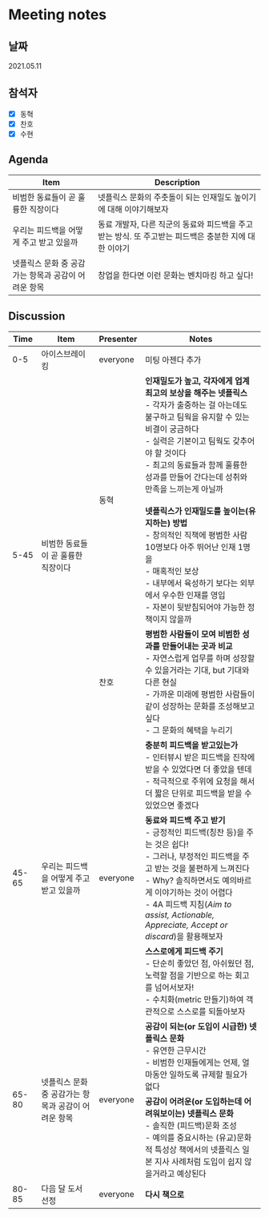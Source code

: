 # Meeting notes

## 날짜

2021.05.11

## 참석자

- [x] 동혁
- [x] 찬호
- [x] 수현

## Agenda

Item | Description
---- | ----
비범한 동료들이 곧 훌륭한 직장이다 | 넷플릭스 문화의 주춧돌이 되는 인재밀도 높이기에 대해 이야기해보자
우리는 피드백을 어떻게 주고 받고 있을까 | 동료 개발자, 다른 직군의 동료와 피드백을 주고 받는 방식. 또 주고받는 피드백은 충분한 지에 대한 이야기
넷플릭스 문화 중 공감가는 항목과 공감이 어려운 항목 | 창업을 한다면 이런 문화는 벤치마킹 하고 싶다!

## Discussion

<table>
  <thead>
    <tr>
      <th>Time</th>
      <th>Item</th>
      <th>Presenter</th>
      <th>Notes</th>
    </tr>
  </thead>
  <tbody>
    <tr>
      <td>0-5</td>
      <td>아이스브레이킹</td>
      <td>everyone</td>
      <td>미팅 아젠다 추가</td>
    </tr>
    <tr>
      <td rowspan="2">5-45</td>
      <td rowspan="2">비범한 동료들이 곧 훌륭한 직장이다</td>
      <td>동혁</td>
      <td>
        <b>인재밀도가 높고, 각자에게 업계 최고의 보상을 해주는 넷플릭스</b><br> 
        - 각자가 출중하는 걸 아는데도 불구하고 팀웍을 유지할 수 있는 비결이 궁금하다<br>
        - 실력은 기본이고 팀웍도 갖추어야 할 것이다<br>
        - 최고의 동료들과 함께 훌륭한 성과를 만들어 간다는데 성취와 만족을 느끼는게 아닐까<br><br>
        <b>넷플릭스가 인재밀도를 높이는(유지하는) 방법</b><br>
        - 창의적인 직책에 평범한 사람 10명보다 아주 뛰어난 인재 1명을<br>
        - 매혹적인 보상<br>
        - 내부에서 육성하기 보다는 외부에서 우수한 인재를 영입<br>
        - 자본이 뒷받침되어야 가능한 정책이지 않을까
      </td>
    </tr>
    <tr>
      <td>찬호</td>
      <td>
        <b>평범한 사람들이 모여 비범한 성과를 만들어내는 곳과 비교</b><br>
        - 자연스럽게 업무를 하며 성장할 수 있을거라는 기대, but 기대와 다른 현실<br>
        - 가까운 미래에 평범한 사람들이 같이 성장하는 문화를 조성해보고 싶다<br>
        - 그 문화의 혜택을 누리기
      </td>
    </tr>
    <!-- <tr>
      <td>수현</td>
      <td></td>
    </tr> -->
    <tr>
      <td rowspan="3">45-65</td>
      <td rowspan="3">우리는 피드백을 어떻게 주고 받고 있을까</td>
      <td rowspan="3">everyone</td>
      <td>
        <b>충분히 피드백을 받고있는가</b><br>
        - 인터뷰시 받은 피드백을 진작에 받을 수 있었다면 더 좋았을 텐데<br>
        - 적극적으로 주위에 요청을 해서 더 짧은 단위로 피드백을 받을 수 있었으면 좋겠다
      </td>
    </tr>
    <tr>
      <td>
        <b>동료와 피드백 주고 받기</b><br>
        - 긍정적인 피드백(칭찬 등)을 주는 것은 쉽다!<br>
        - 그러나, 부정적인 피드백을 주고 받는 것을 불편하게 느껴진다<br>
        - Why? 솔직하면서도 예의바르게 이야기하는 것이 어렵다<br>
        - 4A 피드백 지침(<i>Aim to assist, Actionable, Appreciate, Accept or discard</i>)을 활용해보자<br>
      </td>
    </tr>
    <tr>
      <td>
        <b>스스로에게 피드백 주기</b><br>
        - 단순히 좋았던 점, 아쉬웠던 점, 노력할 점을 기반으로 하는 회고를 넘어서보자!<br>
        - 수치화(metric 만들기)하여 객관적으로 스스로를 되돌아보자<br>
      </td>
    </tr>
    <tr>
      <td rowspan="2">65-80</td>
      <td rowspan="2">넷플릭스 문화 중 공감가는 항목과 공감이 어려운 항목</td>
      <td rowspan="2">everyone</td>
      <td>
        <b>공감이 되는(or 도입이 시급한) 넷플릭스 문화</b><br>
        - 유연한 근무시간<br>
        - 비범한 인재들에게는 언제, 얼마동안 일하도록 규제할 필요가 없다<br>
      </td>
    </tr>
    <tr>
      <td>
        <b>공감이 어려운(or 도입하는데 어려워보이는) 넷플릭스 문화</b><br>
        - 솔직한 (피드백)문화 조성<br>
        - 예의를 중요시하는 (유교)문화적 특성상 책에서의 넷플릭스 일본 지사 사례처럼 도입이 쉽지 않을거라고 예상된다<br>
      </td>
    </tr>
    <tr>
      <td>80-85</td>
      <td>다음 달 도서 선정</td>
      <td>everyone</td>
      <td>
        <b>다시 책으로</b>
      </td>
    </tr>
  </tbody>
</table>
